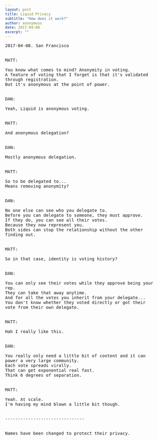 ```yaml
---
layout: post
title: Liquid Privacy
subtitle: "How does it work?"
author: anonymous
date: 2017-04-08
excerpt: ""
---
```


<pre style="white-space: pre-wrap">
2017-04-08. San Francisco


MATT:

You know what comes to mind? Anonymity in voting.
A feature of voting that I forget is that it's validated through registration.
But it's anonymous at the point of power.


DAN:

Yeah, Liquid is anonymous voting.


MATT:

And anonymous delegation?


DAN:

Mostly anonymous delegation.


MATT:

So to be delegated to...
Means removing anonymity?


DAN:

No one else can see who you delegate to.
Before you can delegate to someone, they must approve.
If they do, you can see all their votes.
Because they now represent you.
Both sides can stop the relationship without the other finding out.


MATT:

So in that case, identity is voting history?


DAN:

You can only see their votes while they approve being your rep.
They can take that away anytime.
And for all the votes you inherit from your delegate...
You don't know whether they voted directly or got their vote from their own delegate.


MATT:

Hah I really like this.


DAN:

You really only need a little bit of content and it can power a very large community.
Each vote spreads virally.
That can get exponential real fast.
Think 6 degrees of separation.


MATT:

Yeah. At scale.
I'm having my mind blown a little bit though.


-------------------------------


Names have been changed to protect their privacy.
</pre>
